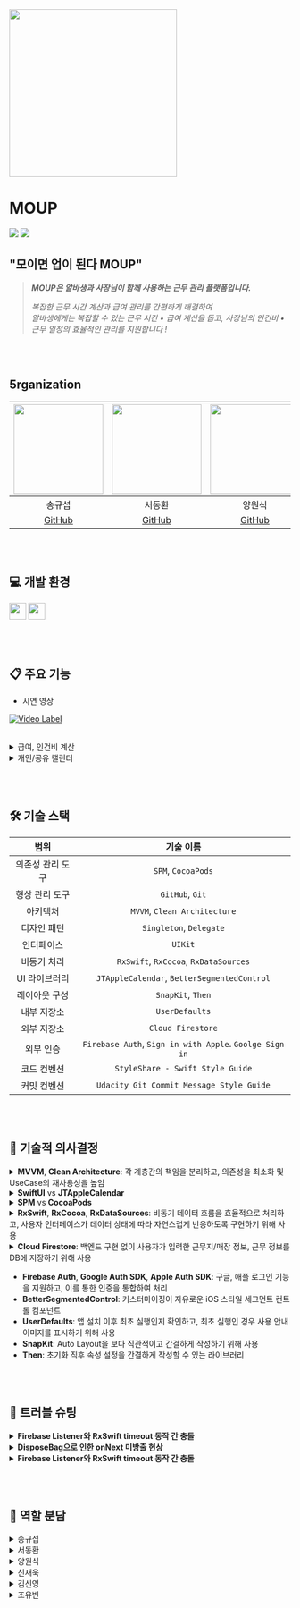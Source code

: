 <img src ="https://github.com/user-attachments/assets/0abd18c7-e832-44fc-99e7-9604d8fae656" height="300">

# MOUP
<img src ="https://github.com/user-attachments/assets/62d6691e-0010-45a5-a754-8f201454997f">
<img src ="https://github.com/user-attachments/assets/eb2a4ae7-9ba0-4007-8ea4-265c55ed8858">


## "모이면 업이 된다 MOUP"
> ***MOUP은 알바생과 사장님이 함께 사용하는 근무 관리 플랫폼입니다.***
> 
> 
> *복잡한 근무 시간 계산과 급여 관리를 간편하게 해결하여*<br>
> *알바생에게는 복잡할 수 있는 근무 시간 • 급여 계산을 돕고, 사장님의 인건비 • 근무 일정의 효율적인 관리를 지원합니다 !*

<br><br>


## 5rganization

<img src="https://github.com/user-attachments/assets/182646ff-97cd-4c25-96c8-7edc91c39450" width="160"> | <img src="https://github.com/user-attachments/assets/62b319b2-6718-496a-9c60-1ca3563e4a0b" width="160"> | <img src="https://github.com/user-attachments/assets/701f9995-1a85-444a-97c0-05b5ce8e9a8f" width="160"> | <img src="https://github.com/user-attachments/assets/a448d21a-ce4c-41cf-b63f-5cb8c3fd321d" width="160"> | <img src="https://github.com/user-attachments/assets/882dcce8-a4f9-4a71-b6a7-06ddcfa50d4f" width="160"> | <img src="https://github.com/user-attachments/assets/4378d8fb-c022-4a89-9b06-eb187f743ac7" width="160"> 
:---------:|:----------:|:---------:|:---------:|:---------:|:---------:|
송규섭 | 서동환 | 양원식 | 신재욱 | 김신영 | 조유빈
[GitHub](https://github.com/SongKyuSeob) | [GitHub](https://github.com/SNMac) | [GitHub](https://github.com/Sheep1sik) | [GitHub](https://github.com/tls427wodnr) | [GitHub](https://github.com/ksyq12) |

<br><br>


## 💻 개발 환경

<img src ="https://img.shields.io/badge/Xcode-16.3-blue?logo=xcode" height="30"> <img src ="https://img.shields.io/badge/iOS-16.0-white.svg" height="30">

<br><br>


## 📋 주요 기능
- 시연 영상

[![Video Label](http://img.youtube.com/vi/sKyvHlRNo44/0.jpg)](https://youtube.com/shorts/sKyvHlRNo44)

<br>

<details>
<summary> 급여, 인건비 계산 </summary>
<div markdown="1">

![알바생 급여 계산1](https://github.com/user-attachments/assets/43d014b0-479f-4230-bfbf-b2d915d3c438)
![알바생 급여 계산2](https://github.com/user-attachments/assets/eb00f77b-78b7-493a-b9ea-e82426e81a08)

> **급여/인건비 계산**
>
> - 근무지 등록시 해당 근무지에 대한 시급/고정급을 입력하면 실제 근무한 시간에 맞춰 자동으로 급여/인건비를 계산합니다.
> - (알바생) 한 근무지에서 이번달 오늘까지 번 돈과 모든 근무지에서 총 급여를 계산하여 제공합니다.
> - (사장님) 나의 매장에 속한 알바생들 각각의 인건비, 총 인건비를 계산하여 제공합니다.

<br>
</details>

<details>
<summary> 개인/공유 캘린더 </summary>
<div markdown="1">

![알바생 캘린더](https://github.com/user-attachments/assets/59badc09-b03a-458a-a620-6a6101b85491)

> **개인/공유 캘린더**
>
> - 개인 캘린더는 사용자가 언제 근무가 있는지, 해당 근무의 급여는 얼마인지 보여주는 캘린더 입니다.
> - 공유 캘린더에선 근무지/매장마다 근무하는 모든 인원의 근무 일정을 알 수 있습니다.
> - 필터 기능을 통해 사용자가 원하는 근무지의 일정만 선택하여 보는것이 가능합니다.

<br>
</details>

<br><br>


## 🛠️ 기술 스택

범위 | 기술 이름 |
:---------:|:----------:|
의존성 관리 도구 | `SPM`, `CocoaPods`
형상 관리 도구 | `GitHub`, `Git`
아키텍처 | `MVVM`, `Clean Architecture`
디자인 패턴 | `Singleton`, `Delegate`
인터페이스 | `UIKit`
비동기 처리 | `RxSwift`, `RxCocoa`, `RxDataSources`
UI 라이브러리 | `JTAppleCalendar`, `BetterSegmentedControl`
레이아웃 구성 | `SnapKit`, `Then`
내부 저장소 | `UserDefaults`
외부 저장소 | `Cloud Firestore`
외부 인증 | `Firebase Auth`, `Sign in with Apple`. `Goolge Sign in`
코드 컨벤션 | `StyleShare - Swift Style Guide`
커밋 컨벤션 | `Udacity Git Commit Message Style Guide`

<br><br>


## 🤔 기술적 의사결정
<details>
<summary> <b>MVVM</b>, <b>Clean Architecture</b>: 각 계층간의 책임을 분리하고, 의존성을 최소화 및 UseCase의 재사용성을 높임 </summary>	
<div markdown="1">

- 문제 상황
  - 하나의 화면 수정 시 다양한 책임들이 얽혀 코드 변경 범위가 커짐. 비즈니스 로직, 네트워크 처리, 상태 관리, UI 처리가 모두 강하게 결합되는 문제가 발생
- MVVM과 Clean Architecture를 도입하여 View는 UI 처리만 담당, 상태 관리는 ViewModel에서, 비즈니스 로직을 UseCase, Repository, Data Layer로 완전히 분리
- 장점
  - 레이어 간 인터페이스를 명확히 하여 의존성 주입이 쉬운 구조로 개발
  - 역할을 분리하여 책임이 명확해지고 깔끔한 코드 작성 가능
  - 새로운 기능을 도입하거나 교체해도 도메인 로직에 영향 없음
  - ViewModel은 UseCase에만 의존하기 때문에 앱의 핵심 로직 추상화 가능
  - 상위 계층(Presentation)이 하위 계층(Data)의 구현체가 아니라 추상 타입에 의존하여 구체적인 구현을 몰라도 되는 구조
  - 인터페이스(Protocol)를 가운데에 두고, 상위 계층과 하위 계층이 인터페이스를 바라보기 때문에 의존성 역전이 발생함

</details>

<details>
<summary> <b>SwiftUI</b> vs <b>JTAppleCalendar</b> </summary>
<div markdown="1">
	
- 캘린더의 구현 방법을 정할 때 SwiftUI와 외부 라이브러리 사이에서 고민
- UIKit+RxSwift의 일관성과 커스텀 자유도를 높이기 위해 JTAppleCalendar 채택

</details>

<details>
<summary> <b>SPM</b> vs <b>CocoaPods</b> </summary>
<div markdown="1">

- CocoaPods만 지원하는 라이브러리인 JTAppleCalendar를 도입할 때 SPM과 CocoaPods를 혼용할지, CocoaPods로 모든 라이브러리를 통합할지 고민
- SPM이 갖는 이점인 Xcode와 통합된 환경, 빠른 빌드 시간을 가져가기 위해 JTAppleCalendar만 별도로 CocoaPods로 관리
	
</details>


<details>
<summary> <b>RxSwift</b>, <b>RxCocoa</b>, <b>RxDataSources</b>: 비동기 데이터 흐름을 효율적으로 처리하고, 사용자 인터페이스가 데이터 상태에 따라 자연스럽게 반응하도록 구현하기 위해 사용 </summary>
<div markdown="1">

- Input 구조체는 다양한 사용자 이벤트를 Observable 형태로 받아 이벤트 흐름을 선언형으로 정의하고 각각의 반응을 명확하게 구분
- ViewModel 내부 상태는 Relay로 관리하여 UI에 필요한 데이터를 보존하고, 외부에서는 `.asObservable()`로 안전하게 구독하여 View와 단방향 바인딩 가능
- `transform()` 메서드 내부에서 `.flatMap` 등 다양한 연산자를 사용해 이벤트 흐름을 구성하고 코드의 가독성과 유지보수성 향상 가능. 비동기 데이터 흐름과 에러처리, 사이드 이펙트 처리 가능
- Output으로 정의한 데이터를 View에서는 UI만 반응하게 하여 상태 변화와 UI 이벤트 처리 분리 가능
	
</details>

<details>
<summary> <b>Cloud Firestore</b>: 백엔드 구현 없이 사용자가 입력한 근무지/매장 정보, 근무 정보를 DB에 저장하기 위해 사용 </summary>
<div markdown="1">
	
- 의사결정 당시 팀 내 상황
  - 짧은 일정으로 빠른 MVP 개발 및 배포를 진행하고 유저 테스트를 거쳐 앱 업데이트를 목표로 삼음
- 도입시 장점
  - Firestore는 문서(document)와 컬렉션(collection) 구조로 되어 있어 유연한 데이터 모델링 가능
  - 로그인/인증과 연동이 필요했고 팀원 모두가 동시에 접근하고 협업 가능한 구조 필요
  - 따로 백엔드를 관리하거나 서버 인프라를 관리하지 않아도 되고, 콘솔에서 바로 데이터 확인/수정 가능
 
 </details>

- **Firebase Auth**, **Google Auth SDK**, **Apple Auth SDK**: 구글, 애플 로그인 기능을 지원하고, 이를 통한 인증을 통합하여 처리
- **BetterSegmentedControl**: 커스터마이징이 자유로운 iOS 스타일 세그먼트 컨트롤 컴포넌트
- **UserDefaults**: 앱 설치 이후 최초 실행인지 확인하고, 최초 실행인 경우 사용 안내 이미지를 표시하기 위해 사용
- **SnapKit**: Auto Layout을 보다 직관적이고 간결하게 작성하기 위해 사용
- **Then**: 초기화 직후 속성 설정을 간결하게 작성할 수 있는 라이브러리

<br><br>


## 🔧 트러블 슈팅

<details>
<summary> <b>Firebase Listener와 RxSwift timeout 동작 간 충돌</b> </summary>
<div markdown="1">

### 문제 상황
- 홈 화면 데이터 로딩 시 `combineLatest` 사용 중 `timeout` 에러가 지속적으로 발생
    - 첫 데이터 로딩은 성공하지만 5초 후 sequence timeout이 반복 발생

 ### 원인 분석

- Firebase Listener와 RxSwift timeout의 동작 방식이 충돌함
    - 기존 단순 Observable 방식에서 실시간 Listener 기반으로 변경되면서 문제가 발생
    - Listener는 지속적으로 감시하는 방식이라 `timeout`이 매번 초기화되는 특성을 가짐
``` Swift
routineUseCase.fetchTodayRoutineEventsGroupedByWorkplace(uid: userId, date: Date())
    .timeout(.seconds(5), scheduler: MainScheduler.instance)
```
- Listener가 첫 방출 후에도 계속 감시하여 timeout 재시작됨 ➡️ combineLatest 스트림 중단 ➡️ 새로고침 버튼 무효화

### 해결 방안

- Firebase Listener의 지속적 감시 특성을 이해하고 timeout 전략을 수정
- 일회성 API 호출과 지속적 감시의 차이점을 고려한 구현이 필요
``` Swift
routineUseCase.fetchTodayRoutineEventsGroupedByWorkplace(uid: userId, date: Date())
    .catchAndReturn([:])
```

<br>
</details>

<details>
<summary> <b>DisposeBag으로 인한 onNext 미방출 현상</b> </summary>
<div markdown="1">

### 문제 상황

``` Swift
Observable.create { observer in
    // ...
}
.subscribe(onNext: { value in
    print(value)
})
.disposed(by: DisposeBag()) // 잘못된 사용: disposeBag이 즉시 해제되어 스트림이 바로 dispose됨
```

- `Observable.create` 내부에서 `subscribe` 뒤에 `disposed(by: DisposeBag())`을 사용했을 때, `onNext`가 정상적으로 호출되지 않거나 데이터가 반환되지 않는 문제가 발생.
- 실제로 외부에서 아무런 데이터를 받을 수 없는 현상.

### 원인 분석

- `subscribe`할 때마다 새로운 `DisposeBag()`을 생성해서 사용하면, 해당 DisposeBag의 라이프사이클이 subscribe와 동시에 끝남.
- Observable이 값을 방출하기도 전에 스트림이 dispose되어, 중간에 스트림이 끊김.
- 즉, Observable의 방출이 시작되기도 전에 구독이 해제(dispose)되어 onNext가 호출되지 않음.

### 해결 방안

- **Observable.create 내부에는 DisposeBag을 사용하지 않는다.**
- 클래스 레벨의 disposeBag(예: `self.disposeBag`)을 활용한다.
- 서비스 계층이 매번 새로 생성되는 경우, subscribe 뒤에 disposeBag 사용을 금지한다.
- ViewModel이나 ViewController 등 외부에서 Observable을 구독할 때만 disposeBag을 관리하는 방식을 적용한다.

<br>
</details>

<details>
<summary> <b>Firebase Listener와 RxSwift timeout 동작 간 충돌</b> </summary>
<div markdown="1">

### 문제 상황

- 애플 로그인 구현 과정에서 appleIDToken, nonce, credential을 Observable로 반환 시도
    - `ASAuthorizationControllerDelegate` 를 통해서만 이 값들을 받을 수 있어 Rx 적용에 어려움을 느낌

### 원인 분석

- Delegate 패턴으로 작성되어있어 메인 코드가 작성된 곳과 다른 scope에 값이 전달됨
- Service 계층에서 일관적으로 Observable로 반환하는 코드를 유지하기 위해선 Rx스타일로 개선 필요

### 해결방안

- `DelegateProxy` 사용
``` Swift
import Foundation
import AuthenticationServices
import RxCocoa
import RxSwift

extension ASAuthorizationController: @retroactive HasDelegate {}

final class RxASAuthorizationControllerDelegateProxy: DelegateProxy<ASAuthorizationController, ASAuthorizationControllerDelegate>, DelegateProxyType, ASAuthorizationControllerDelegate {
    
    weak public private(set) var authController: ASAuthorizationController?
    
    public init(authController: ParentObject) {
        self.authController = authController
        super.init(parentObject: authController, delegateProxy: RxASAuthorizationControllerDelegateProxy.self)
    }
    
    static func registerKnownImplementations() {
        register { RxASAuthorizationControllerDelegateProxy(authController: $0) }
    }
}

public extension Reactive where Base: ASAuthorizationController {
    var delegate: DelegateProxy<ASAuthorizationController, ASAuthorizationControllerDelegate> {
        RxASAuthorizationControllerDelegateProxy.proxy(for: base)
    }
    
    func setDelegate(_ delegate: ASAuthorizationControllerDelegate) -> Disposable {
        RxASAuthorizationControllerDelegateProxy.installForwardDelegate(delegate,
                                                                        retainDelegate: false,
                                                                        onProxyForObject: self.base)
    }
    
    var didCompleteWithAuthorization: Observable<ASAuthorizationCredential> {
        return delegate.methodInvoked(#selector(ASAuthorizationControllerDelegate.authorizationController(controller:didCompleteWithAuthorization:)))
            .map { parameters in
                return (parameters[1] as! ASAuthorization).credential
            }
    }
}
```
- 적용 코드
``` Swift
authController.rx.didCompleteWithAuthorization.asObservable()
    .subscribe(with: self) { owner, credential in
        if let appleIDCredential = credential as? ASAuthorizationAppleIDCredential {
            guard let nonce = owner.currentNonce else {
                fatalError("Invalid state: A login callback was received, but no login request was sent.")
            }
            guard let appleIDToken = appleIDCredential.identityToken else {
                owner.logger.error("Unable to fetch identity token")
                return
            }
            guard let idTokenString = String(data: appleIDToken, encoding: .utf8) else {
                owner.logger.error("Unable to serialize token string from data: \(appleIDToken.debugDescription)")
                return
            }
            // Initialize a Firebase credential, including the user's full name.
            let credential = OAuthProvider.appleCredential(withIDToken: idTokenString, rawNonce: nonce, fullName:
appleIDCredential.fullName)
            observer.onNext((idTokenString, nonce, credential))
            observer.onCompleted()
        }
    }.disposed(by: disposeBag)
```
- `DelegateProxy`를 사용하여 `ASAuthorizationControllerDelegate` 메서드를 RxSwift 방식으로 사용할 수 있도록 구현
    - `DelegateProxy`는 Delegate를 사용하는 프레임워크와 RxSwift 사이의 다리 역할
    - Delegate 패턴을 Rx스타일로 일관적이게 구현할 수 있도록 해줌

> Rx를 지원하지 않아 Delegate를 사용했던 다른 라이브러리도 `DelegateProxy`를 사용하여 리팩토링 예정

<br>
</details>

<br><br>

 
## 🌷 역할 분담
<details>
<summary> 송규섭 </summary>
<div markdown="1">
	
 - 역할 별 홈 구현
 - 루틴 관리 구현


</div>
</details>
	
<details>
<summary> 서동환 </summary>
<div markdown="1"> 

 - JTAppleCalendar 라이브러리를 통한 캘린더 구현
 - Apple 로그인 구현


</div>
</details>
  
<details>
<summary> 양원식 </summary>
<div markdown="1">

 - Google 로그인 구현
 - Firebase 관련 핵심 서비스 연동
 - 도메인 레이어까지 구현


</div>
</details>

<details>
<summary> 신재욱 </summary>
<div markdown="1">
	
 - 근무지 등록/수정 구현
 - 근무 등록/수정 구현
 - 루틴 등록/수정 구현

 

</div>
</details>

<details>
<summary> 김신영 </summary>
<div markdown="1">
	
 - 초대 코드로 근무지 등록
 - 마이페이지 구현
   

</div>
</details>

<details>
<summary> 조유빈 </summary>
<div markdown="1">
	
 - 와이어프레임
 - UI 구성
 - 디자인 시스템 제작
 - 전반적인 화면 디자인
   

</div>
</details>

